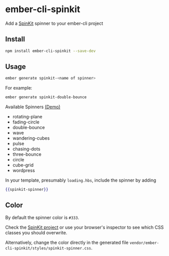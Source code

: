 # ember-cli-spinkit

Add a [SpinKit](https://github.com/tobiasahlin/SpinKit) spinner to your ember-cli project

## Install ##

```bash
npm install ember-cli-spinkit --save-dev
```

## Usage ##

```bash
ember generate spinkit-<name of spinner>
```

For example:
```bash
ember generate spinkit-double-bounce
```
Available Spinners [(Demo)](http://tobiasahlin.com/spinkit/)
- rotating-plane
- fading-circle
- double-bounce
- wave
- wandering-cubes
- pulse
- chasing-dots
- three-bounce
- circle
- cube-grid
- wordpress

In your template, presumably `loading.hbs`, include the spinner by adding

```handlebars
{{spinkit-spinner}}
```

## Color ##

By default the spinner color is `#333`.

Check the [SpinKit project](https://github.com/tobiasahlin/SpinKit) or use your browser's inspector to see which CSS classes you should overwrite.

Alternatively, change the color directly in the generated file `vendor/ember-cli-spinkit/styles/spinkit-spinner.css`.

